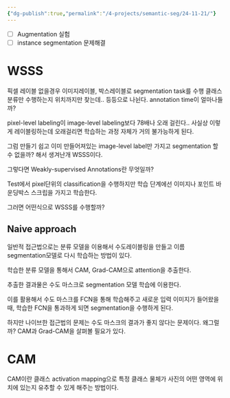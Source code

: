 ```yaml
---
{"dg-publish":true,"permalink":"/4-projects/semantic-seg/24-11-21/"}
---
```


- [ ] Augmentation 실험
- [ ] instance segmentation 문제해결

# WSSS
픽셀 레이블 없을경우 이미지레이블, 박스레이블로 segmentation task를 수행
클래스 분류만 수행하는지 위치까지만 찾는데.. 등등으로 나뉜다.
annotation time이 얼마나들까?

pixel-level labeling이 image-level labeling보다 78배나 오래 걸린다..
사실상 이렇게 레이블링하는데 오래걸리면 학습하는 과정 자체가 거의 불가능하게 된다.

그럼 만들기 쉽고 이미 만들어져있는 image-level label만 가지고 segmentation 할 수 없을까? 해서 생겨난개 WSSS이다.

그렇다면 Weakly-supervised Annotations란 무엇일까?

Test에서 pixel단위의 classification을 수행하지만
학습 단계에선 이미지나 포인트 바운딩박스 스크립을 가지고 학습한다.

그러면 어떤식으로 WSSS를 수행할까? 

## Naive approach
일반적 접근법으로는 분류 모델을 이용해서 수도레이블링을 만들고 이름 segmentation모델로 다시 학습하는 방법이 있다.

학습한 분류 모델을 통해서 CAM, Grad-CAM으로 attention을 추출한다.

추출한 결과물은 수도 마스크로 segmentation 모델 학습에 이용한다.

이를 활용해서 수도 마스크를 FCN을 통해 학습해주고 새로운 입력 이미지가 들어왔을 때, 학습한 FCN을 통과하게 되면 segmentation을 수행하게 된다.

하지만 나이브한 접근법의 문제는 수도 마스크의 결과가 좋지 않다는 문제이다.
왜그럴까?
CAM과 Grad-CAM을 살펴볼 필요가 있다.

# CAM
CAM이란 클래스 activation mapping으로 특정 클래스 물체가 사진의 어떤 영역에 위치에 있는지 유추할 수 있게 해주는 방법이다.